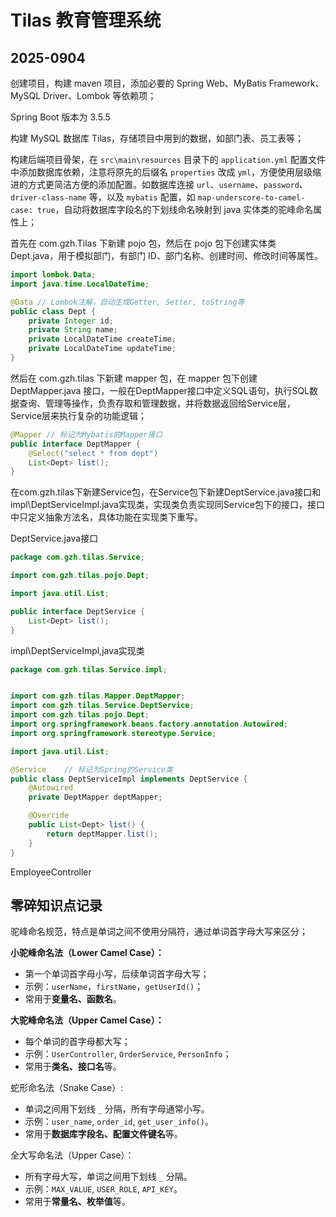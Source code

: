 # Tilas 教育管理系统

## 2025-0904 
创建项目，构建 maven 项目，添加必要的 Spring Web、MyBatis Framework、MySQL Driver、Lombok 等依赖项；

Spring Boot 版本为 3.5.5

构建 MySQL 数据库 Tilas，存储项目中用到的数据，如部门表、员工表等；

构建后端项目骨架，在 `src\main\resources` 目录下的 `application.yml` 配置文件中添加数据库依赖，注意将原先的后缀名 `properties` 改成 `yml`，方便使用层级缩进的方式更简洁方便的添加配置。如数据库连接 `url`、`username`、`password`、`driver-class-name` 等，以及 `mybatis` 配置，如 `map-underscore-to-camel-case: true`，自动将数据库字段名的下划线命名映射到 java 实体类的驼峰命名属性上；

首先在 com.gzh.Tilas 下新建 pojo 包，然后在 pojo 包下创建实体类 Dept.java，用于模拟部门，有部门 ID、部门名称、创建时间、修改时间等属性。

```java
import lombok.Data;
import java.time.LocalDateTime;

@Data // Lombok注解，自动生成Getter, Setter, toString等
public class Dept {
    private Integer id;
    private String name;
    private LocalDateTime createTime;
    private LocalDateTime updateTime;
}
```

然后在 com.gzh.tilas 下新建 mapper 包，在 mapper 包下创建 DeptMapper.java 接口，一般在DeptMapper接口中定义SQL语句，执行SQL数据查询、管理等操作，负责存取和管理数据，并将数据返回给Service层，Service层来执行复杂的功能逻辑；

```java
@Mapper // 标记为Mybatis的Mapper接口
public interface DeptMapper {
    @Select("select * from dept")
    List<Dept> list();
}
```

在com.gzh.tilas下新建Service包，在Service包下新建DeptService.java接口和impl\DeptServiceImpl.java实现类，实现类负责实现同Service包下的接口，接口中只定义抽象方法名，具体功能在实现类下重写。

DeptService.java接口

```java
package com.gzh.tilas.Service;

import com.gzh.tilas.pojo.Dept;

import java.util.List;

public interface DeptService {
    List<Dept> list();
}

```

impl\DeptServiceImpl,java实现类

```java
package com.gzh.tilas.Service.impl;


import com.gzh.tilas.Mapper.DeptMapper;
import com.gzh.tilas.Service.DeptService;
import com.gzh.tilas.pojo.Dept;
import org.springframework.beans.factory.annotation.Autowired;
import org.springframework.stereotype.Service;

import java.util.List;

@Service    // 标记为Spring的Service类
public class DeptServiceImpl implements DeptService {
    @Autowired
    private DeptMapper deptMapper;

    @Override
    public List<Dept> list() {
        return deptMapper.list();
    }
}
```



















EmployeeController

























































































































## 零碎知识点记录

驼峰命名规范，特点是单词之间不使用分隔符，通过单词首字母大写来区分；

**小驼峰命名法（Lower Camel Case）：**

-   第一个单词首字母小写，后续单词首字母大写；
-   示例：`userName`，`firstName`，`getUserId()`；
-   常用于**变量名、函数名**。

**大驼峰命名法（Upper Camel Case）：**

-   每个单词的首字母都大写；
-   示例：`UserController`, `OrderService`, `PersonInfo`；
-   常用于**类名、接口名**等。

蛇形命名法（Snake Case）:

-   单词之间用下划线 `_` 分隔，所有字母通常小写。
-   示例：`user_name`, `order_id`, `get_user_info()`。
-   常用于**数据库字段名、配置文件键名**等。

全大写命名法（Upper Case）：

-   所有字母大写，单词之间用下划线 `_` 分隔。
-   示例：`MAX_VALUE`, `USER_ROLE`, `API_KEY`。
-   常用于**常量名、枚举值**等。

